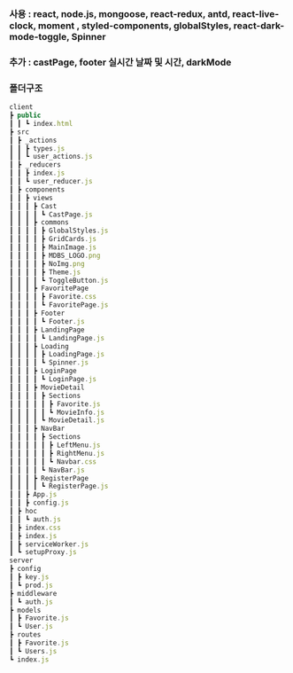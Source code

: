 ### 사용 : react, node.js, mongoose, react-redux, antd, react-live-clock, moment , styled-components, globalStyles, react-dark-mode-toggle, Spinner

### 추가 : castPage, footer 실시간 날짜 및 시간, darkMode

### 폴더구조

```javascript
client
┣ public
┃ ┃ ┗ index.html
┣ src
┃ ┣ _actions
┃ ┃ ┣ types.js
┃ ┃ ┗ user_actions.js
┃ ┣ _reducers
┃ ┃ ┣ index.js
┃ ┃ ┗ user_reducer.js
┃ ┣ components
┃ ┃ ┣ views
┃ ┃ ┃ ┣ Cast
┃ ┃ ┃ ┃ ┗ CastPage.js
┃ ┃ ┃ ┣ commons
┃ ┃ ┃ ┃ ┣ GlobalStyles.js
┃ ┃ ┃ ┃ ┣ GridCards.js
┃ ┃ ┃ ┃ ┣ MainImage.js
┃ ┃ ┃ ┃ ┣ MDBS_LOGO.png
┃ ┃ ┃ ┃ ┣ NoImg.png
┃ ┃ ┃ ┃ ┣ Theme.js
┃ ┃ ┃ ┃ ┗ ToggleButton.js
┃ ┃ ┃ ┣ FavoritePage
┃ ┃ ┃ ┃ ┣ Favorite.css
┃ ┃ ┃ ┃ ┗ FavoritePage.js
┃ ┃ ┃ ┣ Footer
┃ ┃ ┃ ┃ ┗ Footer.js
┃ ┃ ┃ ┣ LandingPage
┃ ┃ ┃ ┃ ┗ LandingPage.js
┃ ┃ ┃ ┣ Loading
┃ ┃ ┃ ┃ ┣ LoadingPage.js
┃ ┃ ┃ ┃ ┗ Spinner.js
┃ ┃ ┃ ┣ LoginPage
┃ ┃ ┃ ┃ ┗ LoginPage.js
┃ ┃ ┃ ┣ MovieDetail
┃ ┃ ┃ ┃ ┣ Sections
┃ ┃ ┃ ┃ ┃ ┣ Favorite.js
┃ ┃ ┃ ┃ ┃ ┗ MovieInfo.js
┃ ┃ ┃ ┃ ┗ MovieDetail.js
┃ ┃ ┃ ┣ NavBar
┃ ┃ ┃ ┃ ┣ Sections
┃ ┃ ┃ ┃ ┃ ┣ LeftMenu.js
┃ ┃ ┃ ┃ ┃ ┣ RightMenu.js
┃ ┃ ┃ ┃ ┃ ┗ Navbar.css
┃ ┃ ┃ ┃ ┗ NavBar.js
┃ ┃ ┃ ┣ RegisterPage
┃ ┃ ┃ ┃ ┗ RegisterPage.js
┃ ┃ ┣ App.js
┃ ┃ ┣ config.js
┃ ┣ hoc
┃ ┃ ┗ auth.js
┃ ┣ index.css
┃ ┣ index.js
┃ ┣ serviceWorker.js
┃ ┗ setupProxy.js
server
┣ config
┃ ┣ key.js
┃ ┗ prod.js
┣ middleware
┃ ┗ auth.js
┣ models
┃ ┣ Favorite.js
┃ ┗ User.js
┣ routes
┃ ┣ Favorite.js
┃ ┗ Users.js
┗ index.js
```

